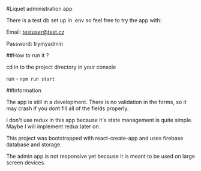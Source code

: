 #Liquet administration app

There is a test db set up in .env so feel free to try the app with:

Email: testuser@test.cz

Password: trymyadmin

##How to run it ?

cd in to the project directory in your console

run - ```npm run start```

##Information

The app is still in a development. There is no validation in the forms, so it may crash if you dont fill all of the fields properly.

I don't use redux in this app because it's state management is quite simple. Maybe I will implement redux later on.

This project was bootstrapped with react-create-app and uses firebase database and storage.

The admin app is not responsive yet because it is meant to be used on large screen devices.